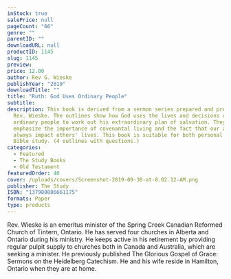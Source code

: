 ```yaml
---
inStock: true
salePrice: null
pageCount: "66"
genre: ""
parentID: ""
downloadURL: null
productID: 1145
slug: 1145
preview:
price: 12.00
author: Rev G. Wieske
publishYear: "2019"
downloadTitle: ""
title: "Ruth: God Uses Ordinary People"
subtitle: 
description: This book is derived from a sermon series prepared and preached by
  Rev. Wieske. The outlines show how God uses the lives and decisions of
  ordinary people to work out his extraordinary plan of salvation. They
  emphasize the importance of covenantal living and the fact that our actions
  always impact others' lives. This book is suitable for both personal and group
  Bible study. (4 outlines with questions.)
categories:
  - Featured
  - The Study Books
  - Old Testament
featuredOrder: 40
cover: /uploads/covers/Screenshot-2019-09-30-at-8.02.12-AM.png
publisher: The Study
ISBN: "137980886661175"
formats: Paper
type: products
---
```

Rev. Wieske is an emeritus minister of the Spring Creek Canadian Reformed Church of Tintern, Ontario. He has served four churches in Alberta and Ontario during his ministry. He keeps active in his retirement by providing regular pulpit supply to churches both in Canada and Australia, which are seeking a minister. He previously published The Glorious Gospel of Grace: Sermons on the Heidelberg Catechism. He and his wife reside in Hamilton, Ontario when they are at home.